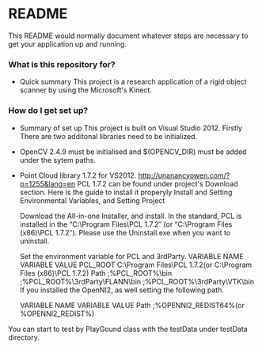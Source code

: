 # README #

This README would normally document whatever steps are necessary to get your application up and running.

### What is this repository for? ###

* Quick summary
This project is a research application of a rigid object scanner by using the Microsoft's Kinect.

### How do I get set up? ###

* Summary of set up
This project is built on Visual Studio 2012. 
Firstly There are two additonal libraries need to be initialized.
- OpenCV 2.4.9 must be initialised and $(OPENCV_DIR) must be added under the sytem paths.
- Point Cloud library 1.7.2 for VS2012. http://unanancyowen.com/?p=1255&lang=en
  PCL 1.7.2 can be found under project's Download section.
  Here is the guide to install it properyly
  Install and Setting Environmental Variables, and Setting Project

  Download the All-in-one Installer, and install.
  In the standard, PCL is installed in the “C:\Program Files\PCL 1.7.2″ (or “C:\Program Files (x86)\PCL 1.7.2″).
  Please use the Uninstall.exe when you want to uninstall.

  Set the environment variable for PCL and 3rdParty.
  VARIABLE NAME	VARIABLE VALUE
  PCL_ROOT	C:\Program Files\PCL 1.7.2(or C:\Program Files (x86)\PCL 1.7.2)
  Path	;%PCL_ROOT%\bin  ;%PCL_ROOT%\3rdParty\FLANN\bin  ;%PCL_ROOT%\3rdParty\VTK\bin
  If you installed the OpenNI2, as well setting the following path.

  VARIABLE NAME	VARIABLE VALUE
  Path	;%OPENNI2_REDIST64%(or %OPENNI2_REDIST%)

You can start to test by PlayGound class with the testData under testData directory.